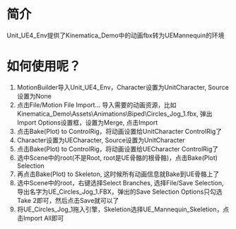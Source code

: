 # 简介
Unit_UE4_Env提供了Kinematica_Demo中的动画fbx转为UEMannequin的环境

# 如何使用呢？

1. MotionBuilder导入Unit_UE4_Env，Character设置为UnitCharacter, Source设置为None
2. 点击File/Motion File Import... 导入需要的动画资源，比如Kinematica_Demo\Assets\Animations\Biped\Circles_Jog_1.fbx, 弹出Import Options设置框，设置为Merge, 点击Import
3. 点击Bake(Plot) to ControlRig，将动画设置给UnitCharacter ControlRig了
4. Character设置为UECharacter, Source设置为UnitCharacter
5. 点击Bake(Plot) to ControlRig，将动画设置给UECharacter ControlRig了
6. 选中Scene中的root(不是Root, root是UE骨骼的根骨骼)，点击Bake(Plot) Selection
7. 再点击Bake(Plot) to Skeleton, 这时候所有动画信息就Bake到UE骨骼上了
8. 选中Scene中的root，右键选择Select Branches, 选择File/Save Selection, 导出名字为UE_Circles_Jog_1.FBX，弹出的Save Selection Options只勾选Take 2即可，然后点击Save就可以了
9. 将UE_Circles_Jog_1拖入引擎，Skeletion选择UE_Mannequin_Skeletion，点击Import All即可
